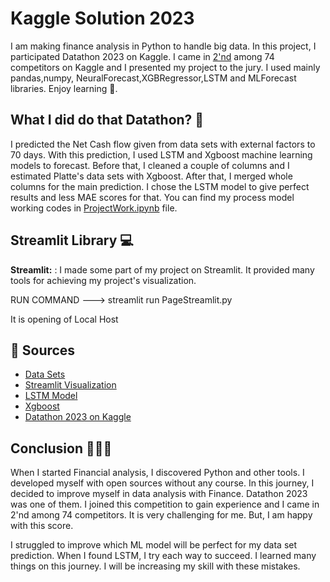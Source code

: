 # Kaggle Solution 2023

I am making finance analysis in Python to handle big data. In this project, I participated  Datathon 2023 on Kaggle. I came in [2'nd](https://www.kaggle.com/competitions/new-shell-cashflow-datathon-2023/leaderboard) among 74 competitors on Kaggle and I presented my project to the jury. I used mainly pandas,numpy, NeuralForecast,XGBRegressor,LSTM and MLForecast libraries. Enjoy learning 🧭.

## What I did do that Datathon? 🔎

I predicted the Net Cash flow given from  data sets with external factors to 70 days. With this prediction, I used LSTM and Xgboost machine learning models to forecast. Before that, I cleaned a couple of columns and I estimated Platte's data sets with Xgboost. After that, I merged whole columns for the main prediction. I chose the LSTM model to give perfect results and less MAE scores for that. You can find my process model working codes in [ProjectWork.ipynb](https://github.com/Ybatuhan-EcoBooster/Kaggle-Solution-2023/blob/main/ProjectWork.ipynb) file.

## Streamlit Library 💻
**Streamlit:** : I made some part of my project on Streamlit. It provided many tools for achieving my project's visualization.

RUN COMMAND
---> streamlit run PageStreamlit.py

It is opening of Local Host 

## 📌 Sources 
- [Data Sets](https://www.kaggle.com/competitions/new-shell-cashflow-datathon-2023/data)
- [Streamlit Visualization](https://docs.streamlit.io/)
- [LSTM Model](https://nixtla.github.io/neuralforecast/models.lstm.html)
- [Xgboost](https://forecastegy.com/posts/multiple-time-series-forecasting-with-xgboost-in-python/)
- [Datathon 2023 on Kaggle](https://www.kaggle.com/competitions/new-shell-cashflow-datathon-2023/overview)

## Conclusion 👨🏻‍💻

When I started Financial analysis, I discovered Python and other tools. I developed myself with open sources without any course. In this journey, I decided to improve myself in data analysis with Finance. Datathon 2023 was one of them. I joined this competition to gain experience and I came in 2'nd among 74 competitors. It is very challenging for me. But, I am happy with this score. 

I struggled to improve which ML model will be perfect for my data set prediction. When I found LSTM, I try each way to succeed. I learned many things on this journey. I will be increasing my skill with these mistakes.
